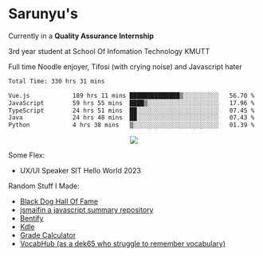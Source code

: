 # Sarunyu's
<p>Currently in a <strong>Quality Assurance Internship</strong></p>
<p>3rd year student at School Of Infomation Technology KMUTT</p>
<p>Full time Noodle enjoyer, Tifosi (with crying noise) and Javascript hater</p>

<!--START_SECTION:waka-->

```txt
Total Time: 330 hrs 31 mins

Vue.js            189 hrs 11 mins ██████████████▒░░░░░░░░░░   56.70 %
JavaScript        59 hrs 55 mins  ████▒░░░░░░░░░░░░░░░░░░░░   17.96 %
TypeScript        24 hrs 51 mins  ██░░░░░░░░░░░░░░░░░░░░░░░   07.45 %
Java              24 hrs 48 mins  ██░░░░░░░░░░░░░░░░░░░░░░░   07.43 %
Python            4 hrs 38 mins   ▒░░░░░░░░░░░░░░░░░░░░░░░░   01.39 %
```

<!--END_SECTION:waka-->
<div align=center>
  <img src="https://skillicons.dev/icons?i=typescript,javascript,nodejs,java,spring,react,vue,mysql,mongodb,docker,linux" />
</div>

Some Flex:
- UX/UI Speaker SIT Hello World 2023

Random Stuff I Made:
- [Black Dog Hall Of Fame](https://bdoghalloffame.vercel.app/)
- [jsmaifin a javascript summary repository](https://github.com/ssarunyu/js-maifin)
- [Bentify](https://bentify.vercel.app/)
- [Kdle](https://kdle.vercel.app/)
- [Grade Calculator](https://grade-calculator-virid.vercel.app/)
- [VocabHub (as a dek65 who struggle to remember vocabulary)](https://vocabhub.vercel.app/)
